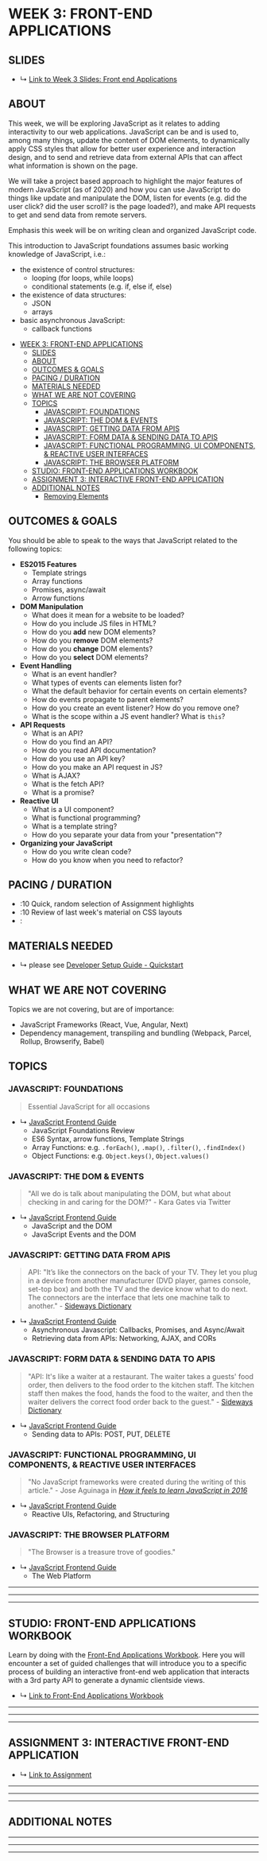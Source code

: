 # WEEK 3: FRONT-END APPLICATIONS

## SLIDES
* ↳ [Link to Week 3 Slides: Front end Applications](https://docs.google.com/presentation/d/1Ak80gD6YgOeIvJmPxqMq7xtFKG1c2c3kIj93SvEPGN0)

## ABOUT
This week, we will be exploring JavaScript as it relates to adding interactivity to our web applications. JavaScript can be and is used to, among many things, update the content of DOM elements, to dynamically apply CSS styles that allow for better user experience and interaction design, and to send and retrieve data from external APIs that can affect what information is shown on the page. 

We will take a project based approach to highlight the major features of modern JavaScript (as of 2020) and how you can use JavaScript to do things like update and manipulate the DOM, listen for events (e.g. did the user click? did the user scroll? is the page loaded?), and make API requests to get and send data from remote servers. 

Emphasis this week will be on writing clean and organized JavaScript code.

This introduction to JavaScript foundations assumes basic working knowledge of JavaScript, i.e.:  

* the existence of control structures: 
  * looping (for loops, while loops)
  * conditional statements (e.g. if, else if, else)
* the existence of data structures:
  * JSON
  * arrays
* basic asynchronous JavaScript:
  * callback functions

- [WEEK 3: FRONT-END APPLICATIONS](#week-3-front-end-applications)
  - [SLIDES](#slides)
  - [ABOUT](#about)
  - [OUTCOMES & GOALS](#outcomes--goals)
  - [PACING / DURATION](#pacing--duration)
  - [MATERIALS NEEDED](#materials-needed)
  - [WHAT WE ARE NOT COVERING](#what-we-are-not-covering)
  - [TOPICS](#topics)
    - [JAVASCRIPT: FOUNDATIONS](#javascript-foundations)
    - [JAVASCRIPT: THE DOM & EVENTS](#javascript-the-dom--events)
    - [JAVASCRIPT: GETTING DATA FROM APIS](#javascript-getting-data-from-apis)
    - [JAVASCRIPT: FORM DATA & SENDING DATA TO APIS](#javascript-form-data--sending-data-to-apis)
    - [JAVASCRIPT: FUNCTIONAL PROGRAMMING, UI COMPONENTS, & REACTIVE USER INTERFACES](#javascript-functional-programming-ui-components--reactive-user-interfaces)
    - [JAVASCRIPT: THE BROWSER PLATFORM](#javascript-the-browser-platform)
  - [STUDIO: FRONT-END APPLICATIONS WORKBOOK](#studio-front-end-applications-workbook)
  - [ASSIGNMENT 3: INTERACTIVE FRONT-END APPLICATION](#assignment-3-interactive-front-end-application)
  - [ADDITIONAL NOTES](#additional-notes)
      - [Removing Elements](#removing-elements)

## OUTCOMES & GOALS

You should be able to speak to the ways that JavaScript related to the following topics: 

* **ES2015 Features**
  * Template strings
  * Array functions
  * Promises, async/await
  * Arrow functions
* **DOM Manipulation**
  * What does it mean for a website to be loaded?
  * How do you include JS files in HTML?
  * How do you **add** new DOM elements?
  * How do you **remove** DOM elements?
  * How do you **change** DOM elements?
  * How do you **select** DOM elements?
* **Event Handling**
  * What is an event handler?
  * What types of events can elements listen for?
  * What the default behavior for certain events on certain elements?
  * How do events propagate to parent elements?
  * How do you create an event listener? How do you remove one?
  * What is the scope within a JS event handler? What is `this`?
* **API Requests**
  * What is an API?
  * How do you find an API?
  * How do you read API documentation?
  * How do you use an API key?
  * How do you make an API request in JS?
  * What is AJAX?
  * What is the fetch API?
  * What is a promise?
* **Reactive UI**
  * What is a UI component?
  * What is functional programming? 
  * What is a template string?
  * How do you separate your data from your "presentation"?
* **Organizing your JavaScript**
  * How do you write clean code?
  * How do you know when you need to refactor?

## PACING / DURATION

* :10 Quick, random selection of Assignment highlights
* :10 Review of last week's material on CSS layouts
* : 

## MATERIALS NEEDED

* ↳ please see [Developer Setup Guide - Quickstart](../guides/developer-setup-guide.md#quickstart)

## WHAT WE ARE NOT COVERING

Topics we are not covering, but are of importance:
* JavaScript Frameworks (React, Vue, Angular, Next)
* Dependency management, transpiling and bundling (Webpack, Parcel, Rollup, Browserify, Babel)

## TOPICS

### JAVASCRIPT: FOUNDATIONS
> Essential JavaScript for all occasions

* ↳ [JavaScript Frontend Guide](../guides/javascript-frontend-guide.md#javascript-foundations)
  * JavaScript Foundations Review
  * ES6 Syntax, arrow functions, Template Strings
  * Array Functions: e.g. `.forEach()`, `.map()`, `.filter()`, `.findIndex()`
  * Object Functions: e.g. `Object.keys()`, `Object.values()` 


### JAVASCRIPT: THE DOM & EVENTS
> "All we do is talk about manipulating the DOM, but what about checking in and caring for the DOM?" - Kara Gates via Twitter

* ↳ [JavaScript Frontend Guide](../guides/javascript-frontend-guide.md#javascript-and-the-dom)
  * JavaScript and the DOM
  * JavaScript Events and the DOM 

### JAVASCRIPT: GETTING DATA FROM APIS
> API: "It’s like the connectors on the back of your TV. They let you plug in a device from another manufacturer (DVD player, games console, set-top box) and both the TV and the device know what to do next. The connectors are the interface that lets one machine talk to another." - [Sideways Dictionary](https://sidewaysdictionary.com/#/term/api)

* ↳ [JavaScript Frontend Guide](../guides/javascript-frontend-guide.md#javascript-networking-ajax-talking-to-apis-and-cors)
  * Asynchronous Javascript: Callbacks, Promises, and Async/Await
  * Retrieving data from APIs: Networking, AJAX, and CORs

### JAVASCRIPT: FORM DATA & SENDING DATA TO APIS
> "API: It's like a waiter at a restaurant. The waiter takes a guests' food order, then delivers to the food order to the kitchen staff. The kitchen staff then makes the food, hands the food to the waiter, and then the waiter delivers the correct food order back to the guest." - [Sideways Dictionary](https://sidewaysdictionary.com/#/term/api)

* ↳ [JavaScript Frontend Guide](../guides/javascript-frontend-guide.md#javascript-networking-ajax-talking-to-apis-and-cors)
  * Sending data to APIs: POST, PUT, DELETE

### JAVASCRIPT: FUNCTIONAL PROGRAMMING, UI COMPONENTS, & REACTIVE USER INTERFACES
> "No JavaScript frameworks were created during the writing of this article." - Jose Aguinaga in *[How it feels to learn JavaScript in 2016]((https://hackernoon.com/how-it-feels-to-learn-javascript-in-2016-d3a717dd577f))*

* ↳ [JavaScript Frontend Guide](../guides/javascript-frontend-guide.md)
  * Reactive UIs, Refactoring, and Structuring

### JAVASCRIPT: THE BROWSER PLATFORM
> "The Browser is a treasure trove of goodies."

* ↳ [JavaScript Frontend Guide](../guides/javascript-frontend-guide.md#the-web-platform)
  * The Web Platform

***
***
***

## STUDIO: FRONT-END APPLICATIONS WORKBOOK

Learn by doing with the [Front-End Applications Workbook](https://github.com/muji786/spring2023-dynamic-web-development/front-end-applications-workbook). Here you will encounter a set of guided challenges that will introduce you to a specific process of building an interactive front-end web application that interacts with a 3rd party API to generate a dynamic clientside views.

* ↳ [Link to Front-End Applications Workbook](https://github.com/muji786/spring2023-dynamic-web-development/front-end-applications-workbook)

***
***
***

## ASSIGNMENT 3: INTERACTIVE FRONT-END APPLICATION

* ↳ [Link to Assignment](../assignments/03_assignment.md)

***
***
***

## ADDITIONAL NOTES

<!-- ### DOM Manipulation

When JavaScript was first created back in the 90's, one of the original uses was to dynamically change a page's HTML after the website had loaded. This is still the most common usage of JS in the browser.

To get started, create a new `index.html`, a new empty JS file `script.js`, and have the HTML link to the script. Then start a simple static server to start building and testing. -->



<!-- #### When is a website finished loading?
Back in week 1, we talked about all of the steps that happen when you load a website in a browser. Part of that process is when the server sends back an HTML file, and the browser starts rendering the HTML. The browser interprets the HTML and builds the DOM (Document Object Model) of the website. This process isn't instantaneous—it takes some time. If we want to make changes to the DOM, we have to wait until it's finished loading. How do we know (in code) when it's done? The browser fires a `load` event, which we can listen for:
```js
window.onload = function() {
  initialize();
  appendToDOM();
}
```
You'll need to call any code that accesses the DOM, whether you are selecting elements, binding event handlers, or adding or removing elements, after this function had been called. It's common wrap calls to any initialization code in this function.

You can read more here about the details about [Browser Page Lifecycle](/guides/browser-guide.md##the-page-lifecycle) -->

<!-- #### Selecting DOM Elements

See [Selecting DOM Elements](../guides/javascript-frontend-guide.md#selecting-dom-elements) in the JS Front End Guide. -->


<!-- #### Creating and Appending DOM Elements
See [Reference: JavaScript and the DOM](../guides/javascript-frontend-guide.md#references-javascript-and-the-dom) for an in-depth guide. 

*Note*: You cannot create or append DOM elements until the website is loaded. Therefore you'll need to wrap all of the code in this section in a `window.onload` handler.

To create a new element, the code looks like

```js
const newParagraph = document.createElement("p");
newParagraph.textContent = "I'm a new paragraph";
```

If you then reload your webpage, you won't see the new element? Why? Because you didn't say where you want to put it. You must manually append it to the DOM. You need to include the line
```js
document.body.appendChild(newParagraph);
```

Often, you don't want to append your new element to the end of your DOM, but in a specific location. Rather then specifying an index, it's most common to specify the parent element to add the element to. For example, if your HTML body looked like this
```html
<section id="post">
</section>
<ul id="comments">
</ul>
<footer>
</footer>
```
And you wanted to add a new element to the `#comments` section, you first need to select the element to append to, using `document.getElementById`:
```js
const commentsContainer = document.getElementById("comments");
const newComment = document.createElement("li");
newComment.textContent = "This is an amazing post.";
commentsContainer.appendChild(newComment);
```
Once you selected an element, you can access that elements attributes/properties/methods. This allows you to set, for example, the `textContent` or `innerHTML`, or call methods like `removeChild()`. These depend on the type of HTML element, but you can get the gist from looking at the [HTMLElement](https://developer.mozilla.org/en-US/docs/Web/API/HTMLElement) documentation on MDN (Mozilla Developer Network).

#### Removing Elements

After you've selected an element, you can remove it directly by calling `.remove()`, or remove a child element by calling `.removeChild(childElement)`:
```js
const postElement = document.getElementById("post");
postElement.remove();

const commentContainer = document.getElementById("comments");
commentContainer.removeChild(commentContainer.lastChild);
``` -->

<!-- #### HTML Element Reference
The best reference for web development tools is the [Mozilla Developer Network](https://developer.mozilla.org/en-US/docs/Web). It's impossible to memorize all of the different attributes and methods and properties!

Every single HTML element is a subclass of [HTMLElement](https://developer.mozilla.org/en-US/docs/Web/API/HTMLElement). This means that every single element shares some of the same methods and properties, and also have their own (for example, a `<p>` tag can do different stuff from a `<canvas>` element). Also, HTMLElement is a subclass of a few different classes—[Element](https://developer.mozilla.org/en-US/docs/Web/API/Element), [Node](https://developer.mozilla.org/en-US/docs/Web/API/Node), and [EventTarget](https://developer.mozilla.org/en-US/docs/Web/API/EventTarget)—therefore, all elements also include any of the methods/properties from these classes as well.

TODO: include a reference on inheritance and subclasses. -->

<!-- ### Event Handlers

Websites and web applications are interactive. When you click on a link, it takes you to a new page, you click a button and it makes a purchase. Every HTML element has **event handlers** so that you can listen for these events, and take actions (i.e. execute code) when these events occur. 

See [Event Handlers and Event Listeners](../guides/javascript-frontend-guide.md#event-handlers-and-event-listeners) for commonly used events. -->

<!-- ### Using APIs -->

<!-- #### What is an API?
In ICM, we used p5.js to get data from API's using [loadJSON()](https://p5js.org/reference/#/p5/loadJSON). Our p5.js sketch, the front end JavaScript code, was making an HTTP request, specifically an AJAX request (Asychronous JavaScript Request), and fetching JSON data. This specific type of API is called a REST (Relational State Transfer) API, which specifically defines the interface for computer systems connected to the Internet. I just named a lot of terms, so let's take a step back and talk about all of these different pieces.

What is an API? API stands for "Application Programming Interface," which I don't think does a great job of actually explaining what an API is. The thing is, it's actually a pretty general term—basically, every piece of software has an interface, and therefore an API. You use the API in *code*—for example, you can open the website [Twitter](https://twitter.com) to write a tweet, or you can use the Twitter API to write a tweet from code. Why would you want to do this? For example, you could make a Twitter bot that tweets a programmatically generated [Emoji Aquarium](https://twitter.com/emojiaquarium) every three hours.

What you can do with an API depends on the underlying software. Sometimes an API gives you access to JSON weather data, or sometimes it lets you create a Tweet, or control another application like Ableton Live.

In this class, we will use the term API mostly in the context of RESTful API's and Browser API's. In reality, you're using tons of APIs (VSCode API, Node API, etc.) but we may not talk about them.

* **Reading: ** [Nobody Introduced Me to the API](https://www.robinwieruch.de/what-is-an-api-javascript) -->

<!-- #### Connecting to RESTful APIs with JavaScript: AJAX and the Fetch API
When you load a website or web application, the server is communicating with the browser using HTTP. This is called a **communication protocol**. When you want to load data from an API, you also need to make the request using HTTP. In JavaScript, this is done using AJAX (Asynchronous JavaScript and XML). 

The syntax for making AJAX requests is quite verbose, and while some libraries have been created to make AJAX easier to use (jQuery, Axios), the standard now is to use the Fetch API. To use the Fetch API, you must understand Promises and async/await.

* **Promises and async/await**: [Callbacks, Promises, and async/await](../guides/javascript-frontend-guide.md#callbacks-promises-and-asyncawait)
* **In-depth guide**: [JavaScript Networking, AJAX, talking to APIs, and CORS](../guides/javascript-frontend-guide.md#javascript-networking-ajax-talking-to-apis-and-cors) -->

<!-- #### Public APIs and Terms

Many websites and web applications have created publicly available APIs, to let you access their data or use their services from code. There's tons to choose from!

* **Resource**: [Free, Public APIs](https://github.com/public-apis/public-apis)

If you look through this list, and look through the documentation for each API, you'll notice they look pretty different. Some are minimal, for example, the [Bored API](https://www.boredapi.com/documentation) simply gives you suggestions for activities to do if you are bored. [The New York Times APIs](https://developer.nytimes.com/apis) are much more complicated, and therefore the [documentation](https://developer.nytimes.com/docs/articlesearch-product/1/overview) is more complicated.

There are a few terms to get comfortable with when using APIs:
* **Authentication (or Auth)**: Some APIs require you to authenticate before you can use them. Why? Think of it like logging into a website like Twitter—it gives the API developers and maintainers control over your access to the service, as well as see how you are using it. If they perceive that you are abusing their service, they can turn off your access.
* **AJAX and Fetch**: see [#javascript-networking-ajax-talking-to-apis-and-cors](../guides/javascript-frontend-guide.md)
* **CORS**: Cross-Origin Resource Sharing gives API controls over which websites can access the API. APIs decide which origins can access them, and how. If CORS is enabled, then you should be able to use it. If you are making the requests server-side, this is irrelevant, as CORS is only important for AJAX requests, but that's a topic for next week.
* **origin**: an origin is the protocol (http, https) + hostname (localhost, twitter.com) + port (8000, 80). For example, the full origin running your website locally using the python simple server is `http://localhost:8000`, and the full origin of Wikipedia is https://wikipedia.org:443
* **API Key**: a string of letters/numbers that gives you access to an API, that you can think of like a password.
* **OAuth**: A system for authenticating with an API service in which you can enter a username and password and get back a token. Usually more complicated to use than an API key.
* **Base URL**: Every API has base URL that all of its endpoints are appended to. It usually looks something like `https://www.potterapi.com/v1/`
* **Endpoint**: Also known as a path, an endpoint gives you the slice of data, or service within an API, which is appended to the base url. This also includes the HTTP verb (GET, POST, etc.) ([What is an HTTP verb?](https://developer.mozilla.org/en-US/docs/Web/HTTP/Methods)) This could be something like GET `/characters`, where the full URL would be GET `https://www.potterapi.com/v1/characters`. 
* **URL Query Parameters**: Often endpoints allow you filter and search the data at an endpoint using query string parameters. For example, `https://www.potterapi.com/v1/characters?house=Gryffindor`. `house` is the name of the parameter, and `Gryffindor` is the value. In the documentation, it's usually specified what these parameters can be, just be sure to [URL encode](https://developer.mozilla.org/en-US/docs/Web/JavaScript/Reference/Global_Objects/encodeURI) them.
* **Response format**: Usually the response is JSON, very rarely it will not be. -->






***
***
***

